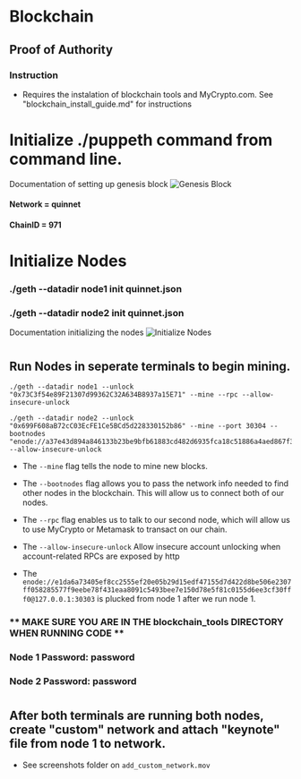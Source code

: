 # Blockchain

## Proof of Authority

### Instruction
* Requires the instalation of blockchain tools and MyCrypto.com. See "blockchain_install_guide.md" for instructions


# Initialize ./puppeth command from command line. 
Documentation of setting up genesis block ![Genesis Block](Screenshots/genesis_block_configured.png)
#### Network = quinnet
#### ChainID = 971

# Initialize Nodes

### ./geth --datadir node1 init quinnet.json
### ./geth --datadir node2 init quinnet.json
Documentation initializing the nodes ![Initialize Nodes](Screenshots/initialise_nodes.png)
#
#
## Run Nodes in seperate terminals to begin mining. 
```
./geth --datadir node1 --unlock  "0x73C3f54e89F21307d99362C32A634B8937a15E71" --mine --rpc --allow-insecure-unlock
```
```
./geth --datadir node2 --unlock "0x699F608aB72cC03EcFE1Ce5BCd5d228330152b86" --mine --port 30304 --bootnodes "enode://a37e43d894a846133b23be9bfb61883cd482d6935fca18c51886a4aed867f3a25b7fab33b4b98983ed0bccc70293aafc64a0909ea49c912ddd78be785f26f6f6@127.0.0.1:30303"  --allow-insecure-unlock
```

* The ```--mine``` flag tells the node to mine new blocks.

* The ```--bootnodes``` flag allows you to pass the network info needed to find other nodes in the blockchain. This will allow us to connect both of our nodes.

* The ```--rpc``` flag enables us to talk to our second node, which will allow us to use MyCrypto or Metamask to transact on our chain.

* The ```--allow-insecure-unlock``` Allow insecure account unlocking when account-related RPCs are exposed by http

* The ```enode://e1da6a73405ef8cc2555ef20e05b29d15edf47155d7d422d8be506e2307ff058285577f9eebe78f431eaa8091c5493bee7e150d78e5f81c0155d6ee3cf30fff0@127.0.0.1:30303``` is plucked from node 1 after we run node 1. 

### ** MAKE SURE YOU ARE IN THE blockchain_tools DIRECTORY WHEN RUNNING CODE **
### Node 1 Password: password
### Node 2 Password: password
#
#
## After both terminals are running both nodes, create "custom" network and attach "keynote" file from node 1 to network. 
 * See screenshots folder on ```add_custom_network.mov```


